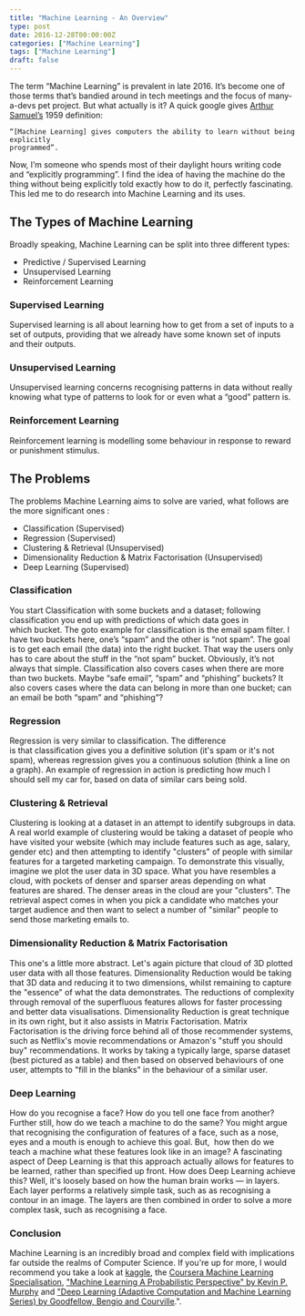 ```yaml
---
title: "Machine Learning - An Overview"
type: post
date: 2016-12-28T00:00:00Z
categories: ["Machine Learning"] 
tags: ["Machine Learning"] 
draft: false
---
```

The term “Machine Learning” is prevalent in late 2016. It’s become one of those terms that’s bandied around in tech meetings and the focus of many-a-devs pet project. But what actually is it? A quick google gives [Arthur Samuel’s](https://en.wikipedia.org/wiki/Arthur_Samuel) 1959 definition:

    “[Machine Learning] gives computers the ability to learn without being explicitly 
    programmed”.

Now, I’m someone who spends most of their daylight hours writing code and “explicitly programming”. I find the idea of having the machine do the thing without being explicitly told exactly how to do it, perfectly fascinating. This led me to do research into Machine Learning and its uses.

## The Types of Machine Learning
Broadly speaking, Machine Learning can be split into three different types:

* Predictive / Supervised Learning
* Unsupervised Learning
* Reinforcement Learning

### Supervised Learning
Supervised learning is all about learning how to get from a set of inputs to a set of outputs, providing that we already have some known set of inputs and their outputs.

### Unsupervised Learning
Unsupervised learning concerns recognising patterns in data without really knowing what type of patterns to look for or even what a “good” pattern is.

### Reinforcement Learning
Reinforcement learning is modelling some behaviour in response to reward or punishment stimulus.

## The Problems
The problems Machine Learning aims to solve are varied, what follows are the more significant ones :

* Classification (Supervised)
* Regression (Supervised)
* Clustering & Retrieval (Unsupervised)
* Dimensionality Reduction & Matrix Factorisation (Unsupervised)
* Deep Learning (Supervised)

### Classification
You start Classification with some buckets and a dataset; following classification you end up with predictions of which data goes in which bucket. The goto example for classification is the email spam filter. I have two buckets here, one’s “spam” and the other is “not spam”. The goal is to get each email (the data) into the right bucket. That way the users only has to care about the stuff in the “not spam” bucket. Obviously, it’s not always that simple. Classification also covers cases when there are more than two buckets. Maybe “safe email”, “spam” and “phishing” buckets? It also covers cases where the data can belong in more than one bucket; can an email be both “spam” and “phishing”?

### Regression
Regression is very similar to classification. The difference is that classification gives you a definitive solution (it's spam or it's not spam), whereas regression gives you a continuous solution (think a line on a graph). An example of regression in action is predicting how much I should sell my car for, based on data of similar cars being sold.

### Clustering & Retrieval
Clustering is looking at a dataset in an attempt to identify subgroups in data. A real world example of clustering would be taking a dataset of people who have visited your website (which may include features such as age, salary, gender etc) and then attempting to identify "clusters" of people with similar features for a targeted marketing campaign. To demonstrate this visually, imagine we plot the user data in 3D space. What you have resembles a cloud, with pockets of denser and sparser areas depending on what features are shared. The denser areas in the cloud are your "clusters". The retrieval aspect comes in when you pick a candidate who matches your target audience and then want to select a number of "similar" people to send those marketing emails to.

### Dimensionality Reduction & Matrix Factorisation
This one's a little more abstract. Let's again picture that cloud of 3D plotted user data with all those features. Dimensionality Reduction would be taking that 3D data and reducing it to two dimensions, whilst remaining to capture the "essence" of what the data demonstrates. The reductions of complexity through removal of the superfluous features allows for faster processing and better data visualisations. Dimensionality Reduction is great technique in its own right, but it also assists in Matrix Factorisation. Matrix Factorisation is the driving force behind all of those recommender systems, such as Netflix's movie recommendations or Amazon's "stuff you should buy" recommendations. It works by taking a typically large, sparse dataset (best pictured as a table) and then based on observed behaviours of one user, attempts to "fill in the blanks" in the behaviour of a similar user.

### Deep Learning
How do you recognise a face? How do you tell one face from another? Further still, how do we teach a machine to do the same? You might argue that recognising the configuration of features of a face, such as a nose, eyes and a mouth is enough to achieve this goal. But,  how then do we teach a machine what these features look like in an image? A fascinating aspect of Deep Learning is that this approach actually allows for features to be learned, rather than specified up front. How does Deep Learning achieve this? Well, it's loosely based on how the human brain works — in layers. Each layer performs a relatively simple task, such as as recognising a contour in an image. The layers are then combined in order to solve a more complex task, such as recognising a face.

### Conclusion
Machine Learning is an incredibly broad and complex field with implications far outside the realms of Computer Science. If you're up for more, I would recommend you take a look at [kaggle](https://www.kaggle.com/), the [Coursera Machine Learning Specialisation](https://www.coursera.org/specializations/machine-learning), ["Machine Learning A Probabilistic Perspective" by Kevin P. Murphy](https://www.amazon.co.uk/Machine-Learning-Probabilistic-Perspective-Computation/dp/0262018020) and ["Deep Learning (Adaptive Computation and Machine Learning Series) by Goodfellow, Bengio and Courville](https://www.amazon.co.uk/Deep-Learning-Adaptive-Computation-Machine/dp/0262035618).".


